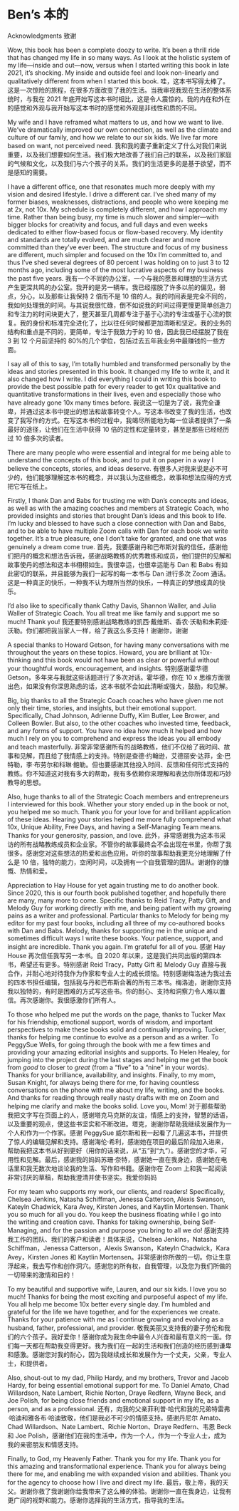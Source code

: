 # Ben’s 本的
Acknowledgments 致谢

Wow, this book has been a complete doozy to write. It’s been a thrill ride that has changed my life in so many ways. As I look at the holistic system of my life—inside and out—now, versus when I started writing this book in late 2021, it’s shocking. My inside and outside feel and look non-linearly and qualitatively different from when I started this book. 哇，这本书写得太棒了。这是一次惊险的旅程，在很多方面改变了我的生活。当我审视我现在生活的整体系统时，与我在 2021 年底开始写这本书时相比，这是令人震惊的。我的内在和外在的感觉和外观与我开始写这本书时的感觉和外观是非线性和质的不同。

My wife and I have reframed what matters to us, and how we want to live. We’ve dramatically improved our own connection, as well as the climate and culture of our family, and how we relate to our six kids. We live far more based on want, not perceived need. 我和我的妻子重新定义了什么对我们来说重要，以及我们想要如何生活。我们极大地改善了我们自己的联系，以及我们家庭的气候和文化，以及我们与六个孩子的关系。我们的生活更多的是基于欲望，而不是感知的需要。

I have a different office, one that resonates much more deeply with my vision and desired lifestyle. I drive a different car. I’ve shed many of my former biases, weaknesses, distractions, and people who were keeping me at 2x, not 10x. My schedule is completely different, and how I approach my time. Rather than being busy, my time is much slower and simpler—with bigger blocks for creativity and focus, and full days and even weeks dedicated to either flow-based focus or flow-based recovery. My identity and standards are totally evolved, and are much clearer and more committed than they’ve ever been. The structure and focus of my business are different, much simpler and focused on the 10x I’m committed to, and thus I’ve shed several degrees of 80 percent I was holding on to just 3 to 12 months ago, including some of the most lucrative aspects of my business the past five years. 我有一个不同的办公室，一个与我的愿景和理想的生活方式产生更深共鸣的办公室。我开的是另一辆车。我已经摆脱了许多以前的偏见，弱点，分心，以及那些让我保持 2 倍而不是 10 倍的人。我的时间表是完全不同的，我如何处理我的时间。与其说我很忙碌，倒不如说我的时间过得更慢更简单创造力和专注力的时间块更大了，整天甚至几周都专注于基于心流的专注或基于心流的恢复。我的身份和标准完全进化了，比以往任何时候都更加清晰和坚定。我的业务的结构和重点是不同的，更简单，专注于我致力于的 10 倍，因此我已经摆脱了我在 3 到 12 个月前坚持的 80%的几个学位，包括过去五年我业务中最赚钱的一些方面。

I say all of this to say, I’m totally humbled and transformed personally by the ideas and stories presented in this book. It changed my life to write it, and it also changed how I write. I did everything I could in writing this book to provide the best possible path for every reader to get 10x qualitative and quantitative transformations in their lives, even and especially those who have already gone 10x many times before. 我说这一切是为了说，我完全谦卑，并通过这本书中提出的想法和故事转变个人。写这本书改变了我的生活，也改变了我写作的方式。在写这本书的过程中，我竭尽所能地为每一位读者提供了一条最好的途径，让他们在生活中获得 10 倍的定性和定量转变，甚至是那些已经经历过 10 倍多次的读者。

There are many people who were essential and integral for me being able to understand the concepts of this book, and to put it on paper in a way I believe the concepts, stories, and ideas deserve. 有很多人对我来说是必不可少的，他们能够理解这本书的概念，并以我认为这些概念，故事和想法应得的方式把它写在纸上。

Firstly, I thank Dan and Babs for trusting me with Dan’s concepts and ideas, as well as with the amazing coaches and members at Strategic Coach, who provided insights and stories that brought Dan’s ideas and this book to life. I’m lucky and blessed to have such a close connection with Dan and Babs, and to be able to have multiple Zoom calls with Dan for each book we write together. It’s a true pleasure, one I don’t take for granted, and one that was genuinely a dream come true. 首先，我要感谢丹和巴布斯对我的信任，感谢他们把丹的概念和想法告诉我，感谢战略教练的优秀教练和成员，他们提供的见解和故事使丹的想法和这本书栩栩如生。我很幸运，也很幸运能与 Dan 和 Babs 有如此密切的联系，并且能够为我们一起写的每一本书与 Dan 进行多次 Zoom 通话。这是一种真正的快乐，一种我不认为理所当然的快乐，一种真正的梦想成真的快乐。

I’d also like to specifically thank Cathy Davis, Shannon Waller, and Julia Waller of Strategic Coach. You all treat me like family and support me so much! Thank you! 我还要特别感谢战略教练的凯西·戴维斯、香农·沃勒和朱莉娅·沃勒。你们都把我当家人一样，给了我这么多支持！谢谢你，谢谢

A special thanks to Howard Getson, for having many conversations with me throughout the years on these topics. Howard, you are brilliant at 10x-thinking and this book would not have been as clear or powerful without your thoughtful words, encouragement, and insights. 特别感谢霍华德 Getson，多年来与我就这些话题进行了多次对话。霍华德，你在 10 x 思维方面很出色，如果没有你深思熟虑的话，这本书就不会如此清晰或强大，鼓励，和见解。

Big, big thanks to all the Strategic Coach coaches who have given me not only their time, stories, and insights, but their emotional support. Specifically, Chad Johnson, Adrienne Duffy, Kim Butler, Lee Brower, and Colleen Bowler. But also, to the other coaches who invested time, feedback, and any forms of support. You have no idea how much it helped and how much I rely on you to comprehend and express the ideas you all embody and teach masterfully. 非常非常感谢所有的战略教练，他们不仅给了我时间、故事和见解，而且给了我情感上的支持。特别是查德·约翰逊，艾德丽安·达菲，金·巴特勒，李·布劳尔和科琳·鲍勒。但也要感谢其他投入时间、反馈和任何形式支持的教练。你不知道这对我有多大的帮助，我有多依赖你来理解和表达你所体现和巧妙教导的思想。

Also, huge thanks to all of the Strategic Coach members and entrepreneurs I interviewed for this book. Whether your story ended up in the book or not, you helped me so much. Thank you for your love for and brilliant application of these ideas. Hearing your stories helped me more fully comprehend what 10x, Unique Ability, Free Days, and having a Self-Managing Team means. Thanks for your generosity, passion, and love. 此外，非常感谢我为这本书采访的所有战略教练成员和企业家。不管你的故事最终会不会出现在书里，你帮了我很多。感谢您对这些想法的热爱和出色应用。听你的故事帮助我更充分地理解了什么是 10 倍，独特的能力，空闲时间，以及拥有一个自我管理的团队。谢谢你的慷慨、热情和爱。

Appreciation to Hay House for yet again trusting me to do another book. Since 2020, this is our fourth book published together, and hopefully there are many, many more to come. Specific thanks to Reid Tracy, Patty Gift, and Melody Guy for working directly with me, and being patient with my growing pains as a writer and professional. Particular thanks to Melody for being my editor for my past four books, including all three of my co-authored books with Dan and Babs. Melody, thanks for supporting me in the unique and sometimes difficult ways I write these books. Your patience, support, and insight are incredible. Thank you again. I’m grateful for all of you. 感谢 Hay House 再次信任我写另一本书。自 2020 年以来，这是我们共同出版的第四本书，希望还有更多。特别感谢 Reid Tracy，Patty Gift 和 Melody Guy 直接与我合作，并耐心地对待我作为作家和专业人士的成长烦恼。特别感谢梅洛迪为我过去的四本书担任编辑，包括我与丹和巴布斯合著的所有三本书。梅洛迪，谢谢你支持我以独特的，有时是困难的方式写这些书。你的耐心、支持和洞察力令人难以置信。再次感谢你。我很感激你们所有人。

To those who helped me put the words on the page, thanks to Tucker Max for his friendship, emotional support, words of wisdom, and important perspectives to make these books solid and continually improving. Tucker, thanks for helping me continue to evolve as a person and as a writer. To PeggySue Wells, for going through the book with me a few times and providing your amazing editorial insights and supports. To Helen Healey, for jumping into the project during the last stages and helping me get the book from *good* to closer to *great* (from a “five” to a “nine” in your words). Thanks for your brilliance, availability, and insights. Finally, to my mom, Susan Knight, for always being there for me, for having countless conversations on the phone with me about my life, writing, and the books. And thanks for reading through really nasty drafts with me on Zoom and helping me clarify and make the books solid. Love you, Mom! 对于那些帮助我把文字写在页面上的人，感谢塔克马克斯的友谊，情感上的支持，智慧的话语，以及重要的观点，使这些书坚实和不断改进。塔克，谢谢你帮助我继续发展作为一个人和作为一个作家。感谢 PeggySue 威尔斯和我一起看了几遍这本书，并提供了惊人的编辑见解和支持。感谢海伦·希利，感谢她在项目的最后阶段加入进来，帮助我把这本书从好到更好（用你的话来说，从“五”到“九”）。感谢您的才华，可用性和见解。最后，感谢我的妈妈苏珊·奈特，感谢她一直在我身边，感谢她在电话里和我无数次地谈论我的生活、写作和书籍。感谢你在 Zoom 上和我一起阅读非常讨厌的草稿，帮助我澄清并使书坚实。我爱你妈妈

For my team who supports my work, our clients, and readers! Specifically, Chelsea Jenkins, Natasha Schiffman, Jenessa Catterson, Alexis Swanson, Kateyln Chadwick, Kara Avey, Kirsten Jones, and Kaytlin Mortensen. Thank you so much for all you do. You keep the business floating while I go into the writing and creation cave. Thanks for taking ownership, being Self-Managing, and for the passion and purpose you bring to all we do! 感谢支持我工作的团队、我们的客户和读者！具体来说，Chelsea Jenkins，Natasha Schiffman，Jenessa Catterson，Alexis Swanson，Kateyln Chadwick，Kara Avey，Kirsten Jones 和 Kaytlin Mortensen。非常感谢你所做的一切。你让生意浮起来，我去写作和创作洞穴。感谢您的所有权，自我管理，以及您为我们所做的一切带来的激情和目的！

To my beautiful and supportive wife, Lauren, and our six kids. I love you so much! Thanks for being the most exciting and purposeful aspect of my life. You all help me become 10x better every single day. I’m humbled and grateful for the life we have together, and for the experiences we create. Thanks for your patience with me as I continue growing and evolving as a husband, father, professional, and provider. 敬我美丽又支持我的妻子劳伦和我们的六个孩子。我好爱你！感谢你成为我生命中最令人兴奋和最有意义的一面。你们每一天都在帮助我变得更好。我为我们在一起的生活和我们创造的经历感到谦卑和感激。感谢您对我的耐心，因为我继续成长和发展作为一个丈夫，父亲，专业人士，和提供者。

Also, shout-out to my dad, Philip Hardy, and my brothers, Trevor and Jacob Hardy, for being essential emotional support for me. To Daniel Amato, Chad Willardson, Nate Lambert, Richie Norton, Draye Redfern, Wayne Beck, and Joe Polish, for being close friends and emotional support in my life, as a person, and as a professional. 还有，向我的父亲菲利普·哈代和我的兄弟特雷弗·哈迪和雅各布·哈迪致敬，他们是我必不可少的情感支持。感谢丹尼尔 Amato、Chad Willardson、Nate Lambert、Richie Norton、Draye Redfern、韦恩 Beck 和 Joe Polish，感谢他们在我的生活中，作为一个人，作为一个专业人士，成为我的亲密朋友和情感支持。

Finally, to God, my Heavenly Father. Thank you for my life. Thank you for this amazing and transformational experience. Thank you for always being there for me, and enabling me with expanded vision and abilities. Thank you for the agency to choose how I live and direct my life. 最后，敬上帝，我的天父。谢谢你救了我谢谢你给我带来了这么棒的体验。谢谢你一直在我身边，让我有更广阔的视野和能力。感谢你选择我的生活方式，指导我的生活。
